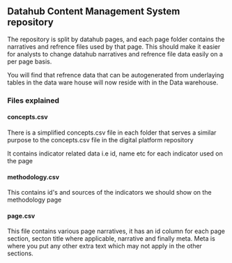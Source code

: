 ## Datahub Content Management System repository

The repository is split by datahub pages, and each page folder contains the narratives and refrence files used by that page.
This should make it easier for analysts to change datahub narratives and refrence file data easily on a per page basis.

You will find that refrence data that can be autogenerated from underlaying tables in the data ware house will now reside with in the Data warehouse.

### Files explained

#### concepts.csv

There is a simplified concepts.csv file in each folder that serves a similar purpose to the concepts.csv file in the digital platform repository

It contains indicator related data i.e id, name etc for each indicator used on the page

#### methodology.csv

This contains id's and sources of the indicators we should show on the methodology page

#### page.csv

This file contains various page narratives, it has an id column for each page section, secton title where applicable, narrative and finally meta. Meta is where you put any other extra text which may not apply in the other sections.
